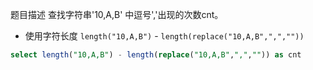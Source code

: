 题目描述
查找字符串'10,A,B' 中逗号','出现的次数cnt。

* 使用字符长度
`length("10,A,B")`  - `length(replace("10,A,B",",",""))`

```sql
select length("10,A,B") - length(replace("10,A,B",",","")) as cnt
```
